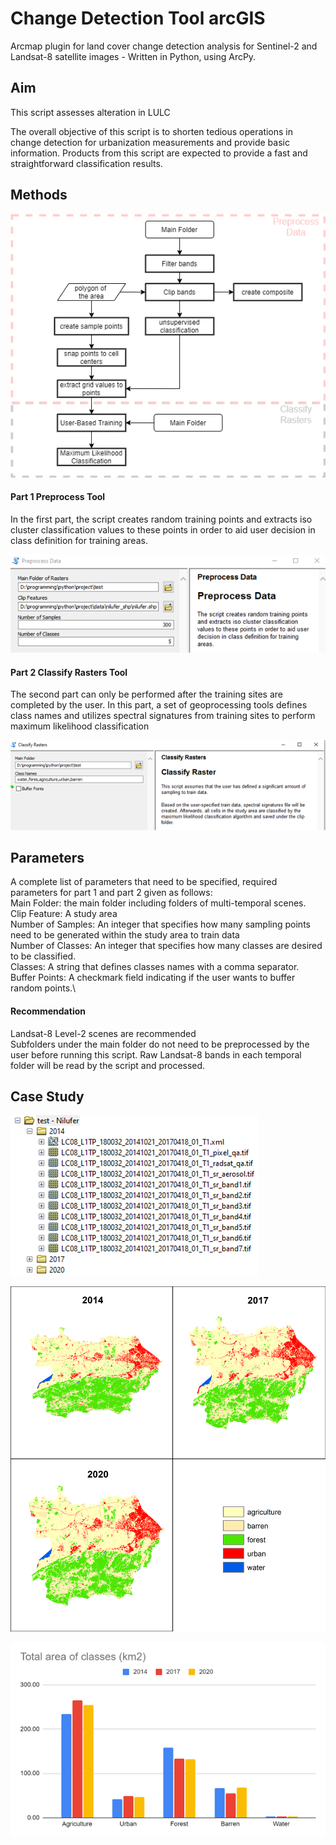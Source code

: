 # Change Detection Tool arcGIS
Arcmap plugin for land cover change detection analysis for Sentinel-2 and Landsat-8 satellite images - Written in Python, using ArcPy.

## Aim

This script assesses alteration in LULC

The overall objective of this script is to shorten tedious operations in change detection for urbanization measurements and provide basic information.
Products from this script are expected to provide a fast and straightforward classification results. 

## Methods

![flowchart](/screenshots/flowchart.png)

#### Part 1 Preprocess Tool
In the first part, the script creates random training points and extracts iso cluster classification values to these points in order to aid user decision in class definition for training areas.

![flowchart](/screenshots/preprocess.png)

#### Part 2 Classify Rasters Tool
The second part can only be performed after the training sites are completed by the user. In this part, a set of geoprocessing tools defines class names and utilizes spectral signatures from training sites to perform maximum likelihood classification

![flowchart](/screenshots/classification.png)

## Parameters

A complete list of parameters that need to be specified, required parameters for part 1 and part 2 given as follows:\
Main Folder: the main folder including folders of multi-temporal scenes.\
Clip Feature: A study area\
Number of Samples: An integer that specifies how many sampling points need to be generated within the study area to train data\
Number of Classes: An integer that specifies how many classes are desired to be classified.\
Classes: A string that defines classes names with a comma separator.\
Buffer Points: A checkmark field indicating if the user wants to buffer random points.\

#### Recommendation
Landsat-8 Level-2 scenes are recommended\
Subfolders under the main folder do not need to be preprocessed by the user before running this script. Raw Landsat-8 bands in each temporal folder will be read by the script and processed.

## Case Study

![flowchart](/screenshots/main_folder.png)

![flowchart](/screenshots/result_map.png)

![flowchart](/screenshots/result_chart.png)

